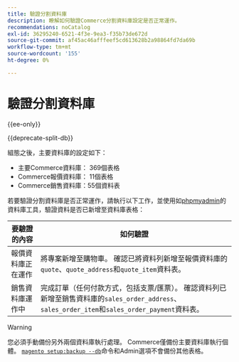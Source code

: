 ```yaml
---
title: 驗證分割資料庫
description: 瞭解如何驗證Commerce分割資料庫設定是否正常運作。
recommendations: noCatalog
exl-id: 36295240-6521-4f3e-9ea3-f35b73de672d
source-git-commit: af45ac46afffeef5cd613628b2a98864fd7da69b
workflow-type: tm+mt
source-wordcount: '155'
ht-degree: 0%

---
```


# 驗證分割資料庫

{{ee-only}}

{{deprecate-split-db}}

組態之後，主要資料庫的設定如下：

- 主要Commerce資料庫： 369個表格
- Commerce報價資料庫： 11個表格
- Commerce銷售資料庫：55個資料表

若要驗證分割資料庫是否正常運作，請執行以下工作，並使用如[phpmyadmin](../../installation/prerequisites/optional-software.md#phpmyadmin)的資料庫工具，驗證資料是否已新增至資料庫表格：

| 要驗證的內容 | 如何驗證 |
| -------------- | ------------- |
| 報價資料庫正在運作 | 將專案新增至購物車。 確認已將資料列新增至報價資料庫的`quote`、`quote_address`和`quote_item`資料表。 |
| 銷售資料庫運作中 | 完成訂單（任何付款方式，包括支票/匯票）。 確認資料列已新增至銷售資料庫的`sales_order_address`、`sales_order_item`和`sales_order_payment`資料表。 |

>[!WARNING]
>
>您必須手動備份另外兩個資料庫執行處理。 Commerce僅備份主要資料庫執行個體。 [`magento setup:backup --db`](../../installation/tutorials/backup.md)命令和Admin選項不會備份其他表格。
